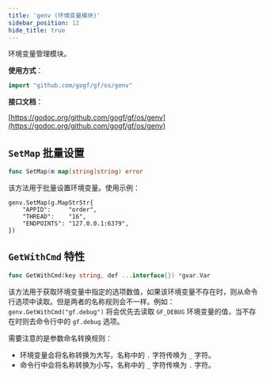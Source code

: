 ```yaml
---
title: 'genv (环境变量模块)'
sidebar_position: 12
hide_title: true
---
```


环境变量管理模块。

**使用方式**：

```go
import "github.com/gogf/gf/os/genv"

```

**接口文档**：

[https://godoc.org/github.com/gogf/gf/os/genv](https://godoc.org/github.com/gogf/gf/os/genv)

## `SetMap` 批量设置

```go
func SetMap(m map[string]string) error
```

该方法用于批量设置环境变量。使用示例：

```
genv.SetMap(g.MapStrStr{
    "APPID":     "order",
    "THREAD":    "16",
    "ENDPOINTS": "127.0.0.1:6379",
})
```

## `GetWithCmd` 特性

```go
func GetWithCmd(key string, def ...interface{}) *gvar.Var
```

该方法用于获取环境变量中指定的选项数值，如果该环境变量不存在时，则从命令行选项中读取。但是两者的名称规则会不一样。例如： `genv.GetWithCmd("gf.debug")` 将会优先去读取 `GF_DEBUG` 环境变量的值，当不存在时则去命令行中的 `gf.debug` 选项。

需要注意的是参数命名转换规则：

- 环境变量会将名称转换为大写，名称中的 `.` 字符传唤为 `_` 字符。
- 命令行中会将名称转换为小写，名称中的 `_` 字符传唤为 `.` 字符。